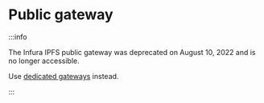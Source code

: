 # Public gateway

:::info

The Infura IPFS public gateway was deprecated on August 10, 2022 and is no longer accessible.

Use [dedicated gateways](dedicated-gateways.md) instead.

:::
